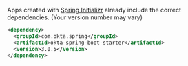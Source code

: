 Apps created with [Spring Initializr](https://start.spring.io/#!type=maven-project&language=java&packaging=jar&jvmVersion=11&groupId=com.example&artifactId=demo&name=demo&description=Demo%20project%20for%20Spring%20Boot&packageName=com.example.demo&dependencies=web,okta) already include the correct dependencies. (Your version number may vary)

```xml
<dependency>
  <groupId>com.okta.spring</groupId>
  <artifactId>okta-spring-boot-starter</artifactId>
  <version>3.0.5</version>
</dependency>
```
